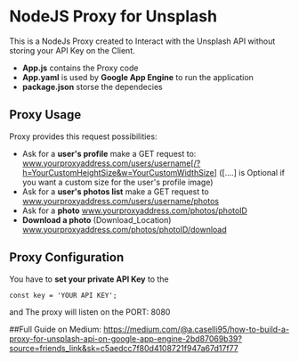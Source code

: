# NodeJS Proxy for Unsplash

This is a NodeJs Proxy created to Interact with the Unsplash API without storing your API Key on the Client.

* __App.js__  contains the Proxy code
* __App.yaml__ is used by __Google App Engine__ to run the application
* __package.json__ storse the dependecies


## Proxy Usage
 Proxy provides this request possibilities:
 * Ask for a __user's profile__   make a GET request to:
 www.yourproxyaddress.com/users/username[/?h=YourCustomHeightSize&w=YourCustomWidthSize] 
 ([....] is Optional if you want a custom size for the user's profile image)
 * Ask for a __user's photos list__   make a GET request to www.yourproxyaddress.com/users/username/photos
 * Ask for a __photo__   www.yourproxyaddress.com/photos/photoID
 * __Download a photo__ (Download_Location)   www.yourproxyaddress.com/photos/photoID/download
 
## Proxy Configuration
You have to __set your private API Key__ to the <pre><code>const key = 'YOUR API KEY';
</code></pre> and 
The proxy will listen on the PORT: 8080

##Full Guide on Medium:
https://medium.com/@a.caselli95/how-to-build-a-proxy-for-unsplash-api-on-google-app-engine-2bd87069b39?source=friends_link&sk=c5aedcc7f80d4108721f947a67d17f77

